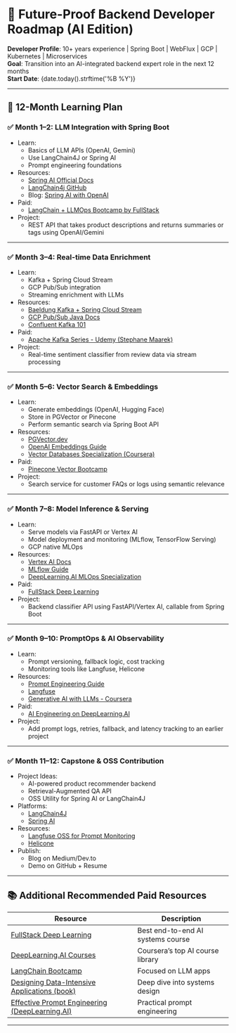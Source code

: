 # 🧠 Future-Proof Backend Developer Roadmap (AI Edition)

**Developer Profile**: 10+ years experience | Spring Boot | WebFlux | GCP | Kubernetes | Microservices  
**Goal**: Transition into an AI-integrated backend expert role in the next 12 months  
**Start Date**: {date.today().strftime('%B %Y')}

---

## 📆 12-Month Learning Plan

### ✅ Month 1–2: LLM Integration with Spring Boot

- Learn:
  - Basics of LLM APIs (OpenAI, Gemini)
  - Use LangChain4J or Spring AI
  - Prompt engineering foundations
- Resources:
  - [Spring AI Official Docs](https://docs.spring.io/spring-ai/reference/)
  - [LangChain4j GitHub](https://github.com/langchain4j/langchain4j)
  - Blog: [Spring AI with OpenAI](https://spring.io/blog/2024/03/25/spring-ai-is-now-generally-available)
- Paid:
  - [LangChain + LLMOps Bootcamp by FullStack](https://fullstackdeeplearning.com/)
- Project:
  - REST API that takes product descriptions and returns summaries or tags using OpenAI/Gemini

---

### ✅ Month 3–4: Real-time Data Enrichment

- Learn:
  - Kafka + Spring Cloud Stream
  - GCP Pub/Sub integration
  - Streaming enrichment with LLMs
- Resources:
  - [Baeldung Kafka + Spring Cloud Stream](https://www.baeldung.com/spring-cloud-stream-kafka)
  - [GCP Pub/Sub Java Docs](https://cloud.google.com/pubsub/docs/publish-receive-messages-client-library-java)
  - [Confluent Kafka 101](https://developer.confluent.io/learn/kafka/)
- Paid:
  - [Apache Kafka Series - Udemy (Stephane Maarek)](https://www.udemy.com/course/apache-kafka/)
- Project:
  - Real-time sentiment classifier from review data via stream processing

---

### ✅ Month 5–6: Vector Search & Embeddings

- Learn:
  - Generate embeddings (OpenAI, Hugging Face)
  - Store in PGVector or Pinecone
  - Perform semantic search via Spring Boot API
- Resources:
  - [PGVector.dev](https://pgvector.dev/)
  - [OpenAI Embeddings Guide](https://platform.openai.com/docs/guides/embeddings)
  - [Vector Databases Specialization (Coursera)](https://www.coursera.org/specializations/vector-databases-retrieval-augmented-generation)
- Paid:
  - [Pinecone Vector Bootcamp](https://www.pinecone.io/learn/)
- Project:
  - Search service for customer FAQs or logs using semantic relevance

---

### ✅ Month 7–8: Model Inference & Serving

- Learn:
  - Serve models via FastAPI or Vertex AI
  - Model deployment and monitoring (MLflow, TensorFlow Serving)
  - GCP native MLOps
- Resources:
  - [Vertex AI Docs](https://cloud.google.com/vertex-ai/docs)
  - [MLflow Guide](https://mlflow.org/)
  - [DeepLearning.AI MLOps Specialization](https://www.coursera.org/specializations/machine-learning-engineering-for-production-mlops)
- Paid:
  - [FullStack Deep Learning](https://fullstackdeeplearning.com/)
- Project:
  - Backend classifier API using FastAPI/Vertex AI, callable from Spring Boot

---

### ✅ Month 9–10: PromptOps & AI Observability

- Learn:
  - Prompt versioning, fallback logic, cost tracking
  - Monitoring tools like Langfuse, Helicone
- Resources:
  - [Prompt Engineering Guide](https://prompthero.com/prompt-engineering)
  - [Langfuse](https://www.langfuse.com/)
  - [Generative AI with LLMs - Coursera](https://www.coursera.org/learn/generative-ai-with-llms)
- Paid:
  - [AI Engineering on DeepLearning.AI](https://www.deeplearning.ai/short-courses/)
- Project:
  - Add prompt logs, retries, fallback, and latency tracking to an earlier project

---

### ✅ Month 11–12: Capstone & OSS Contribution

- Project Ideas:
  - AI-powered product recommender backend
  - Retrieval-Augmented QA API
  - OSS Utility for Spring AI or LangChain4J
- Platforms:
  - [LangChain4J](https://github.com/langchain4j/langchain4j)
  - [Spring AI](https://github.com/spring-projects/spring-ai)
- Resources:
  - [Langfuse OSS for Prompt Monitoring](https://github.com/langfuse/langfuse)
  - [Helicone](https://www.helicone.ai/)
- Publish:
  - Blog on Medium/Dev.to
  - Demo on GitHub + Resume

---

## 📚 Additional Recommended Paid Resources

| Resource | Description |
|---------|-------------|
| [FullStack Deep Learning](https://fullstackdeeplearning.com/) | Best end-to-end AI systems course |
| [DeepLearning.AI Courses](https://www.deeplearning.ai/) | Coursera’s top AI course library |
| [LangChain Bootcamp](https://www.udemy.com/course/langchain-course/) | Focused on LLM apps |
| [Designing Data-Intensive Applications (book)](https://dataintensive.net/) | Deep dive into systems design |
| [Effective Prompt Engineering (DeepLearning.AI)](https://www.deeplearning.ai/short-courses/effective-prompting/) | Practical prompt engineering |

---
